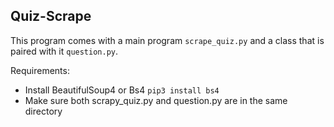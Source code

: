## Quiz-Scrape
This program comes with a main program ```scrape_quiz.py``` and a class that is paired with it ```question.py```.

Requirements: 
  - Install BeautifulSoup4 or Bs4 ```pip3 install bs4```
  - Make sure both scrapy_quiz.py and question.py are in the same directory
